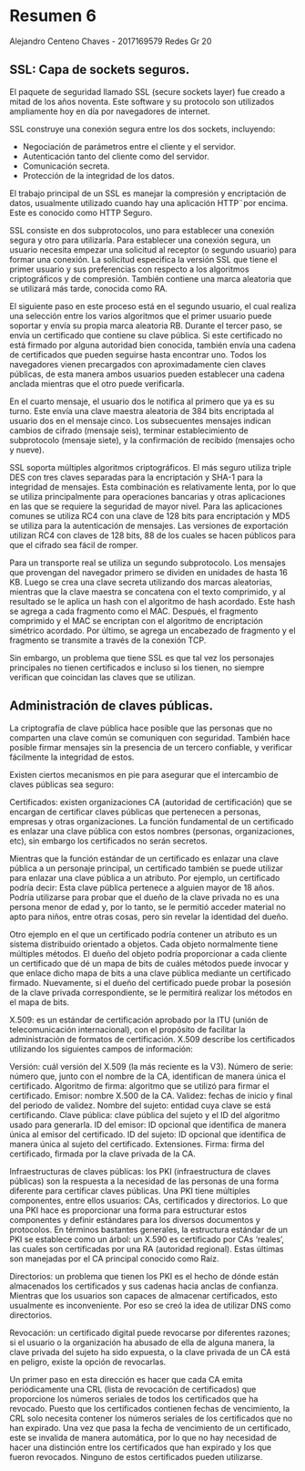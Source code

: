 # Resumen 6
Alejandro Centeno Chaves - 2017169579
Redes Gr 20

## SSL: Capa de sockets seguros.

El paquete de seguridad llamado SSL (secure sockets layer) fue creado a mitad de los años noventa. Este software y su protocolo son utilizados ampliamente hoy en día por navegadores de internet.

SSL construye una conexión segura entre los dos sockets, incluyendo:
- Negociación de parámetros entre el cliente y el servidor.
- Autenticación tanto del cliente como del servidor.
- Comunicación secreta.
- Protección de la integridad de los datos.

El trabajo principal de un SSL es manejar la compresión y encriptación de datos, usualmente utilizado cuando hay una aplicación HTTP¨por encima. Este es conocido como HTTP Seguro.

SSL consiste en dos subprotocolos, uno para establecer una conexión segura y otro para utilizarla. Para establecer una conexión segura, un usuario necesita empezar una solicitud al receptor (o segundo usuario) para formar una conexión. La solicitud especifica la versión SSL que tiene el primer usuario y sus preferencias con respecto a los algoritmos criptográficos y de compresión. También contiene una marca aleatoria que se utilizará más tarde, conocida como RA.

El siguiente paso en este proceso está en el segundo usuario, el cual realiza una selección entre los varios algoritmos que el primer usuario puede soportar y envía su propia marca aleatoria RB. Durante el tercer paso, se envía un certificado que contiene su clave pública. Si este certificado no está firmado por alguna autoridad bien conocida, también envía una cadena de certificados que pueden seguirse hasta encontrar uno. Todos los navegadores vienen precargados con aproximadamente cien claves públicas, de esta manera ambos usuarios pueden establecer una cadena anclada mientras que el otro puede verificarla.

En el cuarto mensaje, el usuario dos le notifica al primero que ya es su turno. Este envía una clave maestra aleatoria de 384 bits encriptada al usuario dos en el mensaje cinco. Los subsecuentes mensajes indican cambios de cifrado (mensaje seis), terminar establecimiento de subprotocolo (mensaje siete), y la confirmación de recibido (mensajes ocho y nueve).

SSL soporta múltiples algoritmos criptográficos. El más seguro utiliza triple DES con tres claves separadas para la encriptación y SHA-1 para la integridad de mensajes. Esta combinación es relativamente lenta, por lo que se utiliza principalmente para operaciones bancarias y otras aplicaciones en las que se requiere la seguridad de mayor nivel. Para las aplicaciones comunes se utiliza RC4 con una clave de 128 bits para encriptación y MD5 se utiliza para la autenticación de mensajes. Las versiones de exportación utilizan RC4 con claves de 128 bits, 88 de los cuales se hacen públicos para que el cifrado sea fácil de romper.

Para un transporte real se utiliza un segundo subprotocolo. Los mensajes que provengan del navegador primero se dividen en unidades de hasta 16 KB. Luego se crea una clave secreta utilizando dos marcas aleatorias, mientras que la clave maestra se concatena con el texto comprimido, y al resultado se le aplica un hash con el algoritmo de hash acordado. Este hash se agrega a cada fragmento como el MAC. Después, el fragmento comprimido y el MAC se encriptan con el algoritmo de encriptación simétrico acordado. Por último, se agrega un encabezado de fragmento y el fragmento se transmite a través de la conexión TCP.

Sin embargo, un problema que tiene SSL es que tal vez los personajes principales no tienen certificados e incluso si los tienen, no siempre verifican que coincidan las claves que se utilizan.

## Administración de claves públicas.

La criptografía de clave pública hace posible que las personas que no comparten una clave común se comuniquen con seguridad. También hace posible firmar mensajes sin la presencia de un tercero confiable, y verificar fácilmente la integridad de estos.

Existen ciertos mecanismos en pie para asegurar que el intercambio de claves públicas sea seguro:

 Certificados: existen organizaciones CA (autoridad de certificación) que se encargan de certificar claves públicas que pertenecen a personas, empresas y otras organizaciones. La función fundamental de un certificado es enlazar una clave pública con estos nombres (personas, organizaciones, etc), sin embargo los certificados no serán secretos. 

Mientras que la función estándar de un certificado es enlazar una clave pública a un personaje principal, un certificado también se puede utilizar para enlazar una clave pública a un atributo. Por ejemplo, un certificado podría decir: Esta clave pública pertenece a alguien mayor de 18
años. Podría utilizarse para probar que el dueño de la clave privada no es una persona menor de edad y, por lo tanto, se le permitió acceder material no apto para niños, entre otras cosas, pero sin revelar la identidad del dueño.

Otro ejemplo en el que un certificado podría contener un atributo es un sistema distribuido
orientado a objetos. Cada objeto normalmente tiene múltiples métodos. El dueño del objeto podría proporcionar a cada cliente un certificado que dé un mapa de bits de cuáles métodos puede invocar y que enlace dicho mapa de bits a una clave pública mediante un certificado firmado. Nuevamente, si el dueño del certificado puede probar la posesión de la clave privada correspondiente, se le permitirá realizar los métodos en el mapa de bits.


X.509: es un estándar de certificación aprobado por la ITU (unión de telecomunicación internacional), con el propósito de facilitar la administración de formatos de certificación. X.509 describe los certificados utilizando los siguientes campos de información:

Versión: cuál versión del X.509 (la más reciente es la V3).
Número de serie: número que, junto con el nombre de la CA, identifican de manera única el certificado.
Algoritmo de firma: algoritmo que se utilizó para firmar el certificado.
Emisor: nombre X.500 de la CA.
Validez: fechas de inicio y final del periodo de validez.
Nombre del sujeto: entidad cuya clave se está certificando.
Clave pública: clave pública del sujeto y el ID del algoritmo usado para generarla.
ID del emisor: ID opcional que identifica de manera única al emisor del certificado.
ID del sujeto: ID opcional que identifica de manera única al sujeto del certificado.
Extensiones.
Firma: firma del certificado, firmada por la clave privada de la CA.


Infraestructuras de claves públicas: los PKI (infraestructura de claves públicas) son la respuesta a la necesidad de las personas de una forma diferente para certificar claves públicas. Una PKI tiene múltiples componentes, entre ellos usuarios: CAs, certificados y directorios. Lo que una PKI hace es proporcionar una forma para estructurar estos componentes y definir estándares para los diversos documentos y protocolos. En términos bastantes generales, la estructura estándar de un PKI se establece como un árbol: un X.590 es certificado por CAs ‘reales’, las cuales son certificadas por una RA (autoridad regional). Estas últimas son manejadas por el CA principal conocido como Raíz. 

Directorios: un problema que tienen los PKI es el hecho de dónde están almacenados los certificados y sus cadenas hacia anclas de confianza. Mientras que los usuarios son capaces de almacenar certificados, esto usualmente es inconveniente. Por eso se creó la idea de utilizar DNS como directorios.

Revocación: un certificado digital puede revocarse por diferentes razones; si el usuario o la organización ha abusado de ella de alguna manera, la clave privada del sujeto ha sido expuesta, o la clave privada de un CA está en peligro, existe la opción de revocarlas.

Un primer paso en esta dirección es hacer que cada CA emita periódicamente una CRL (lista de revocación de certificados) que proporcione los números seriales de todos los certificados
que ha revocado. Puesto que los certificados contienen fechas de vencimiento, la CRL solo necesita contener los números seriales de los certificados que no han expirado. Una vez que pasa la fecha de vencimiento de un certificado, este se invalida de manera automática, por lo que no hay necesidad de hacer una distinción entre los certificados que han expirado y los que fueron revocados. Ninguno de estos certificados pueden utilizarse.





